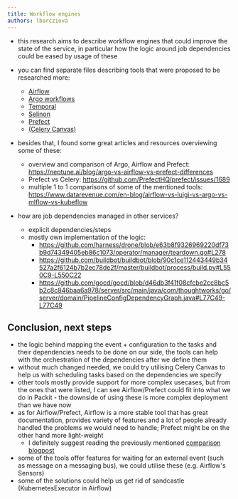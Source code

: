 ```yaml
---
title: Workflow engines
authors: lbarcziova
---
```


- this research aims to describe workflow engines that could improve the state of the service, in particular
  how the logic around job dependencies could be eased by usage of these

- you can find separate files describing tools that were proposed to be researched more:
  - [Airflow](airflow.md)
  - [Argo workflows](argo-workflows.md)
  - [Temporal](temporal.md)
  - [Selinon](selinon.md)
  - [Prefect](prefect.md)
  - [(Celery Canvas)](celery-canvas.md)

- besides that, I found some great articles and resources overviewing some of these:
  - overview and comparison of Argo, Airflow and Prefect: https://neptune.ai/blog/argo-vs-airflow-vs-prefect-differences
  - Prefect vs Celery: https://github.com/PrefectHQ/prefect/issues/1689
  - multiple 1 to 1 comparisons of some of the mentioned tools: https://www.datarevenue.com/en-blog/airflow-vs-luigi-vs-argo-vs-mlflow-vs-kubeflow
- how are job dependencies managed in other services?
  - explicit dependencies/steps
  - mostly own implementation of the logic:
    - https://github.com/harness/drone/blob/e63b8f9326969220df73b9d74349405eb86c1073/operator/manager/teardown.go#L278
    - https://github.com/buildbot/buildbot/blob/90c1ce112443449b34527a2f6124b7b2ec78de2f/master/buildbot/process/build.py#L550C9-L550C22
    - https://github.com/gocd/gocd/blob/d46db3f41f08cfcbe2cc8bc5b2c8c846baa6a978/server/src/main/java/com/thoughtworks/go/server/domain/PipelineConfigDependencyGraph.java#L77C49-L77C49

## Conclusion, next steps

- the logic behind mapping the event + configuration to the tasks and their dependencies
  needs to be done on our side, the tools can help with the orchestration of the dependencies
  after we define them
- without much changed needed, we could try utilising Celery Canvas to help us with
  scheduling tasks based on the dependencies we specify
- other tools mostly provide support for more complex usecases, but from the ones that were listed,
  I can see Airflow/Prefect could fit into what we do in Packit - the downside of using these
  is more complex deployment than we have now
- as for Airflow/Prefect, Airflow is a more stable tool that has great documentation, provides variety of
  features and a lot of people already handled the problems we would need to handle; Prefect might be on the other hand more light-weight
  - I definitely suggest reading the previously mentioned [comparison blogpost](https://neptune.ai/blog/argo-vs-airflow-vs-prefect-differences)
- some of the tools offer features for waiting for an external event (such as message on a messaging bus), we could
  utilise these (e.g. Airflow's Sensors)
- some of the solutions could help us get rid of sandcastle (KubernetesExecutor in Airflow)
